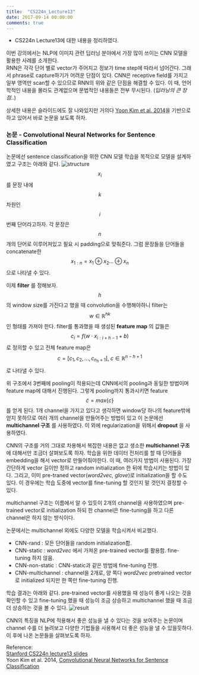 ```yaml
---
title:  "CS224n_Lecture13"
date: 2017-09-14 00:00:00
comments: true
---
```


- CS224n Lecture13에 대한 내용을 정리하였다.

이번 강의에서는 NLP에 이미지 관련 딥러닝 분야에서 가장 많이 쓰이는 CNN 모델을 활용한 사례를 소개한다. <br>
RNN은 각각 단어 별로 vector가 주어지고 정보가 time step에 따라서 넘어간다. 그래서 phrase로 capture하기가 어려운 단점이 있다.
CNN은 receptive field를 가지고 일부 영역만 scan할 수 있으므로 RNN의 위와 같은 단점을 해결할 수 있다. 이 때, 언어학적인
내용을 몰라도 관계없으며 문법적인 내용들은 전부 무시된다. (*딥러닝의 큰 장점..*)

상세한 내용은 슬라이드에도 잘 나와있지만 거의다 [Yoon Kim et al. 2014](https://arxiv.org/pdf/1408.5882)을 기반으로 하고 있어서 바로 논문을 보도록 하자.  <br>

### 논문 - Convolutional Neural Networks for Sentence Classification <br>
논문에선 sentence classification을 위한 CNN 모델 학습을 목적으로 모델을 설계하였고 구조는 아래와 같다.
![structure](https://whikwon.github.io/images/NMT_CNN_structure.png)
$$x_i$$를 문장 내에 $$k$$차원인 $$i$$번째 단어라고하자. 각 문장은 $$n$$개의 단어로 이루어져있고 필요 시 padding으로 맞춰준다.
그럼 문장들을 단어들을 concatenate한 $$x_{1:n} = x_1 \oplus x_2 ... \oplus x_n$$ 으로 나타낼 수 있다.

이제 **filter** 를 정해보자. $$h$$의 window size를 가진다고 했을 때 convolution을 수행해야하니 filter는 $$w \in \mathbb{R}^{hk}$$
인 형태를 가져야 한다. filter를 통과했을 때 생성된 **feature map** 의 값들은 $$c_i = f(w \cdot x_{i:i+h-1} + b)$$로 정의할 수 있고
전체 feature map은 $$ c = [c_1, c_2, ..., c_{n_h+1}],\ c \in \mathbb{R}^{n-h+1}$$ 로 나타낼 수 있다.

위 구조에서 3번째에 pooling이 적용되는데 CNN에서의 pooling과 동일한 방법이며 feature map에 대해서 진행된다.
그렇게 pooling까지 통과시키면 feature $$\tilde c = max\{c\}$$ 를 얻게 된다. 1개 channel을 가지고 있다고 생각하면
window당 하나의 feature밖에 얻지 못하므로 여러 개의 channel을 만들어주는 방법이 있고 이 논문에선
**multichannel 구조** 를 사용하였다. 이 외에 regularization을 위해서 **dropout** 을 사용하였다.

CNN의 구조를 거의 그대로 차용해서 복잡한 내용은 없고 생소한 **multichannel 구조** 에 대해서만 조금더 살펴보도록 하자.
학습을 위한 데이터 전처리를 할 때 단어들을 embedding을 해서 vector로 만들어줘야한다. 이 때, 여러가지 방법이 사용된다.
가장 간단하게 vector 길이만 정하고 random initialization 한 뒤에 학습시키는 방법이 있다.
그리고, 이미 pre-traned vector(*word2vec, glove*)로 initialization을 할 수도 있다. 이 경우에는 학습 도중에 vector를
fine-tuning 할 것인지 말 것인지 결정할 수 있다.

multichannel 구조는 이름에서 알 수 있듯이 2개의 channel을 사용하였으며 pre-trained vector로 initialization 하되 한 channel은
fine-tuning을 하고 다른 channel은 하지 않는 방식이다.

논문에서는 multichannel 외에도 다양한 모델을 학습시켜서 비교했다. <br>
- CNN-rand : 모든 단어들을 random initialization함.
- CNN-static : *word2vec* 에서 가져온 pre-trained vector를 활용함. fine-tuning 하지 않음.
- CNN-non-static : CNN-static과 같은 방법에 fine-tuning 진행.
- CNN-multichannel : channel을 2개로, 양 쪽다 *word2vec* pretrained vector로 initialized 되지만
한 쪽만 fine-tuning 진행.

학습 결과는 아래와 같다. pre-trained vector를 사용했을 때 성능이 좋게 나오는 것을 확인할 수 있고
fine-tuning 했을 때 성능이 조금 상승하고 multichannel 했을 때 조금 더 상승하는 것을 볼 수 있다.
![result](https://whikwon.github.io/images/NMT_CNN_result.png)

CNN의 특징을 NLP에 적용해서 좋은 성능을 낼 수 있다는 것을 보여주는 논문이며 channel 수를 더 늘려보고 다양한 기법들을
사용해서 더 좋은 성능을 낼 수 있을듯하다. 이 후에 나온 논문들을 살펴보도록 하자.


Reference: <br>
[Stanford CS224n lecture13 slides](http://web.stanford.edu/class/cs224n/lectures/cs224n-2017-lecture13.pdf) <br>
Yoon Kim et al. 2014, [Convolutional Neural Networks for Sentence Classification](https://arxiv.org/pdf/1408.5882)
